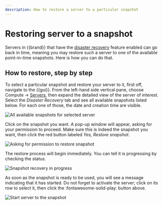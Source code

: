 ```yaml
---
description: How to restore a server to a particular snapshot
---
```

# Restoring server to a snapshot

Servers in {{brand}} that have the [disaster
recovery](/background/disaster-recovery) feature enabled can go back in
time, meaning you may restore such a server to one of the available
point-in-time snapshots. Here is how you can do that.

## How to restore, step by step

To select a particular snapshot and restore your server to it, first
off, navigate to the {{gui}}. From the left-hand side vertical pane,
choose Compute → [Servers](https://{{gui_domain}}/compute/servers), then
expand the detailed view of the server of interest. Select the *Disaster
Recovery* tab and see all available snapshots listed below. For each one
of those, the date and creation time are visible.

![All available snapshots for selected
server](assets/rest-srv-to-snap/disaster-recovery-available-snaps.png)

Click on the snapshot you want. A pop-up window will appear, asking for
your permission to proceed. Make sure this is indeed the snapshot you
want, then click the red button labeled *Yes, Restore snapshot*.

![Asking for permission to restore
snapshot](assets/rest-srv-to-snap/disaster-recovery-permission-to-proceed.png)

The restore process will begin immediately. You can tell it is
progressing by checking the status.

![Snapshot recovery in
progress](assets/rest-srv-to-snap/disaster-recovery-recover-in-progress.png)

As soon as the snapshot is ready to be used, you will see a message
indicating that it has started. Do not forget to activate the server;
click on its row to select it, then click the :fontawesome-solid-play:
button above.

![Start server to the
snapshot](assets/rest-srv-to-snap/disaster-recovery-boot-from-snapshot.png)
